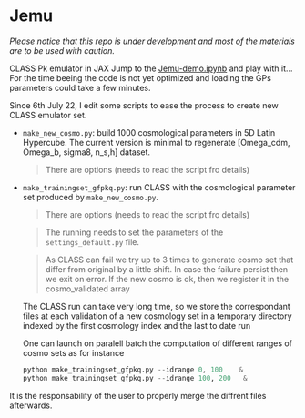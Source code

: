 # Jemu

*Please notice that this repo is under development and most of the materials are to be used with caution.* 

CLASS Pk emulator in JAX
Jump to the [Jemu-demo.ipynb](https://github.com/jecampagne/Jemu/blob/main/Jemu-demo.ipynb) and play with it...
For the time beeing the code is not yet optimized and loading the GPs parameters could take a few minutes. 

Since 6th July 22, I edit some scripts to ease the process to create new CLASS emulator set.
- `make_new_cosmo.py`: build 1000 cosmological parameters in 5D Latin Hypercube. The current version is minimal to regenerate [Omega_cdm, Omega_b, sigma8, n_s,h] dataset.  
  > There are options (needs to read the script fro details)
- `make_trainingset_gfpkq.py`: run CLASS with the cosmological parameter set produced by `make_new_cosmo.py`.

  > There are options (needs to read the script fro details)

  > The running needs to set the parameters of the `settings_default.py` file. 

  > As CLASS can fail we try up to 3 times to generate cosmo set that differ from original by a little shift.
   In case the failure persist then we exit on error. 
  If the new cosmo is ok, then we register it in the cosmo_validated array
  
  The CLASS run can take very long time, so we store the correspondant files at each validation
    of a new cosmology set in a temporary directory indexed by the first cosmology index and the last to date run
    
  One can launch on paralell batch the computation of different ranges of cosmo sets as for instance
  ```python
  python make_trainingset_gfpkq.py --idrange 0, 100    &
  python make_trainingset_gfpkq.py --idrange 100, 200   &
  ```
  
It is the responsability of the user to properly merge the diffrent files afterwards.

